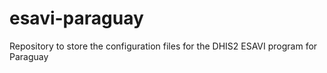 # esavi-paraguay
Repository to store the configuration files for the DHIS2 ESAVI program for Paraguay
